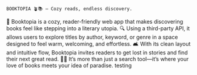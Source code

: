     BOOKTOPIA 🪴📚 – Cozy reads, endless discovery.
🌸 Booktopia is a cozy, reader-friendly web app that makes discovering books feel like stepping into a literary utopia.
🔍 Using a third-party API, it allows users to explore titles by author, keyword, or genre in a space designed to feel warm, welcoming, and effortless.
🛋️ With its clean layout and intuitive flow, Booktopia invites readers to get lost in stories and find their next great read.
📖✨ It’s more than just a search tool—it’s where your love of books meets your idea of paradise.
testing